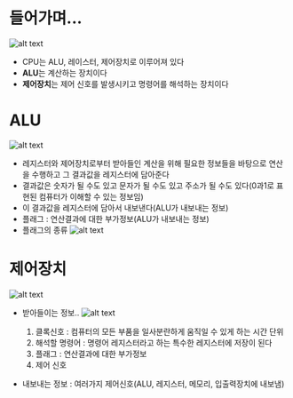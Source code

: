 # 들어가며...
![alt text](../CPU/image/image.png)
- CPU는 ALU, 레이스터, 제어장치로 이루어져 있다
- <strong>ALU</strong>는 계산하는 장치이다
- <strong>제어장치</strong>는 제어 신호를 발생시키고 명령어를 해석하는 장치이다

# ALU
![alt text](../CPU/image/image-1.png)
- 레지스터와 제어장치로부터 받아들인 계산을 위해 필요한 정보들을 바탕으로 연산을 수행하고 그 결과값을 레지스터에 담아준다
- 결과값은 숫자가 될 수도 있고 문자가 될 수도 있고 주소가 될 수도 있다(0과1로 표현된 컴퓨터가 이해할 수 있는 정보임)
- 이 결과값을 레지스터에 담아서 내보낸다(ALU가 내보내는 정보)
- 플래그 :  연산결과에 대한 부가정보(ALU가 내보내는 정보)
- 플래그의 종류
![alt text](../CPU/image/image-2.png)

# 제어장치
![alt text](../CPU/image/image-3.png)
- 받아들이는 정보..
    ![alt text](../CPU/image/image-4.png)
    1. 클록신호 : 컴퓨터의 모든 부품을 일사분란하게 움직일 수 있게 하는 시간 단위
    2. 해석할 명령어 : 명령어 레지스터라고 하는 특수한 레지스터에 저장이 된다
    3. 플래그 : 연산결과에 대한 부가정보
    4. 제어 신호

- 내보내는 정보 : 여러가지 제어신호(ALU, 레지스터, 메모리, 입출력장치에 내보냄)

